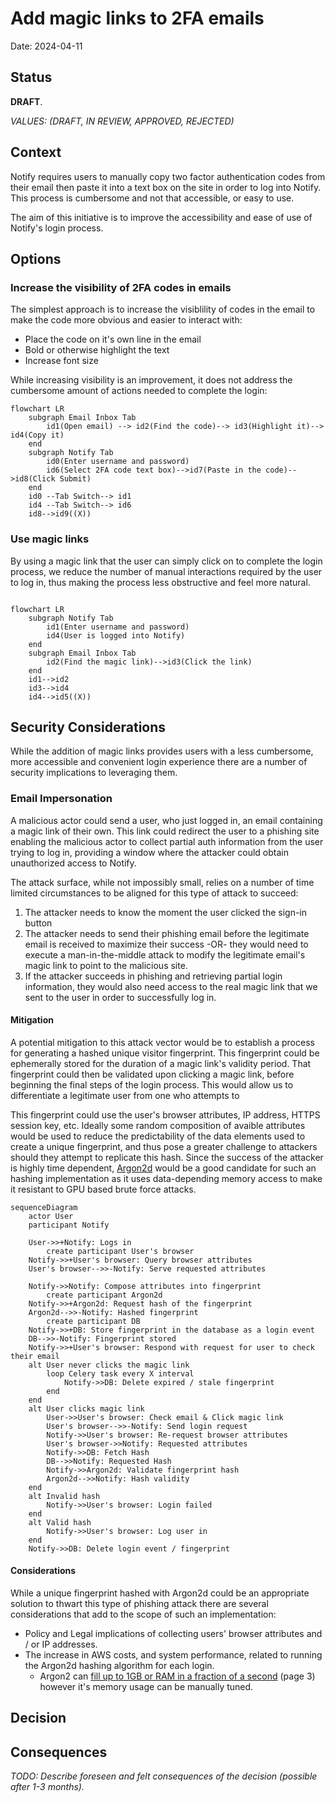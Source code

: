 # Add magic links to 2FA emails

Date: 2024-04-11

## Status

**DRAFT**.

_VALUES: (DRAFT, IN REVIEW, APPROVED, REJECTED)_

## Context

Notify requires users to manually copy two factor authentication codes from their email then paste it into a text box on the site in order to log into Notify. This process is cumbersome and not that accessible, or easy to use.

The aim of this initiative is to improve the accessibility and ease of use of Notify's login process.

## Options

### Increase the visibility of 2FA codes in emails
The simplest approach is to increase the visiblility of codes in the email to make the code more obvious and easier to interact with:
- Place the code on it's own line in the email
- Bold or otherwise highlight the text
- Increase font size

While increasing visibility is an improvement, it does not address the cumbersome amount of actions needed to complete the login:

```mermaid
flowchart LR
    subgraph Email Inbox Tab
        id1(Open email) --> id2(Find the code)--> id3(Highlight it)--> id4(Copy it)
    end
	subgraph Notify Tab
        id0(Enter username and password)
        id6(Select 2FA code text box)-->id7(Paste in the code)-->id8(Click Submit)
    end
    id0 --Tab Switch--> id1
    id4 --Tab Switch--> id6
    id8-->id9((X))

```

### Use magic links
By using a magic link that the user can simply click on to complete the login process, we reduce the number of manual interactions required by the user to log in, thus making the process less obstructive and feel more natural.


```mermaid

flowchart LR
	subgraph Notify Tab
        id1(Enter username and password)
        id4(User is logged into Notify)
    end
    subgraph Email Inbox Tab
        id2(Find the magic link)-->id3(Click the link)
    end
    id1-->id2
    id3-->id4
    id4-->id5((X))

```

## Security Considerations
While the addition of magic links provides users with a less cumbersome, more accessible and convenient login experience there are a number of security implications to leveraging them.

### Email Impersonation
A malicious actor could send a user, who just logged in, an email containing a magic link of their own. This link could redirect the user to a phishing site enabling the malicious actor to collect partial auth information from the user trying to log in, providing a window where the attacker could obtain unauthorized access to Notify.

The attack surface, while not impossibly small, relies on a number of time limited circumstances to be aligned for this type of attack to succeed:

1. The attacker needs to know the moment the user clicked the sign-in button
2. The attacker needs to send their phishing email before the legitimate email is received to maximize their success -OR- they would need to execute a man-in-the-middle attack to modify the legitimate email's magic link to point to the malicious site.
3. If the attacker succeeds in phishing and retrieving partial login information, they would also need access to the real magic link that we sent to the user in order to successfully log in.

#### Mitigation

A potential mitigation to this attack vector would be to establish a process for generating a hashed unique visitor fingerprint. This fingerprint could be ephemerally stored for the duration of a magic link's validity period. That fingerprint could then be validated upon clicking a magic link, before beginning the final steps of the login process. This would allow us to differentiate a legitimate user from one who attempts to

This fingerprint could use the user's browser attributes, IP address, HTTPS session key, etc. Ideally some random composition of avaible attributes would be used to reduce the predictability of the data elements used to create a unique fingerprint, and thus pose a greater challenge to attackers should they attempt to replicate this hash. Since the success of the attacker is highly time dependent, [Argon2d](https://github.com/P-H-C/phc-winner-argon2) would be a good candidate for such an hashing implementation as it uses data-depending memory access to make it resistant to GPU based brute force attacks.

```mermaid
sequenceDiagram
    actor User
    participant Notify

    User->>+Notify: Logs in
        create participant User's browser
    Notify->>+User's browser: Query browser attributes
    User's browser-->>-Notify: Serve requested attributes

    Notify->>Notify: Compose attributes into fingerprint
        create participant Argon2d
    Notify->>+Argon2d: Request hash of the fingerprint
    Argon2d-->>-Notify: Hashed fingerprint
        create participant DB
    Notify->>+DB: Store fingerprint in the database as a login event
    DB-->>-Notify: Fingerprint stored
    Notify->>+User's browser: Respond with request for user to check their email
    alt User never clicks the magic link
        loop Celery task every X interval
            Notify->>DB: Delete expired / stale fingerprint
        end
    end
    alt User clicks magic link
        User->>User's browser: Check email & Click magic link
        User's browser-->>-Notify: Send login request
        Notify->>User's browser: Re-request browser attributes
        User's browser->>Notify: Requested attributes
        Notify->>DB: Fetch Hash
        DB-->>Notify: Requested Hash
        Notify->>Argon2d: Validate fingerprint hash
        Argon2d-->>Notify: Hash validity
    end
    alt Invalid hash
        Notify->>User's browser: Login failed
    end
    alt Valid hash
        Notify->>User's browser: Log user in
    end
    Notify->>DB: Delete login event / fingerprint

```

#### Considerations
While a unique fingerprint hashed with Argon2d could be an appropriate solution to thwart this type of phishing attack there are several considerations that add to the scope of such an implementation:

* Policy and Legal implications of collecting users' browser attributes and / or IP addresses.
* The increase in AWS costs, and system performance, related to running the Argon2d hashing algorithm for each login.
  * Argon2 can [fill up to 1GB or RAM in a fraction of a second](https://github.com/P-H-C/phc-winner-argon2/blob/master/argon2-specs.pdf) (page 3) however it's memory usage can be manually tuned.

## Decision


## Consequences

_TODO: Describe foreseen and felt consequences of the decision (possible after 1-3 months)._
